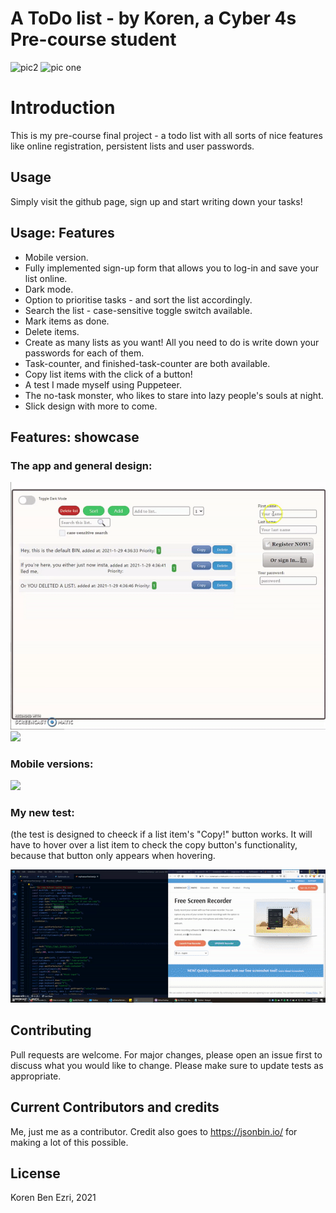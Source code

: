 
# A ToDo list - by Koren, a Cyber 4s Pre-course student
![pic2](https://user-images.githubusercontent.com/73742515/106538148-790b7280-6504-11eb-8853-ef968a954135.PNG)
![pic one](https://user-images.githubusercontent.com/73742515/106538153-7ad53600-6504-11eb-8716-d00bdde514a9.PNG)
# Introduction

This is my pre-course final project - a todo list with all sorts of nice features like online registration, persistent lists and user passwords.

## Usage

Simply visit the github page, sign up and start writing down your tasks!

## Usage: Features

* Mobile version.
* Fully implemented sign-up form that allows you to log-in and save your list online.
* Dark mode.
* Option to prioritise tasks - and sort the list accordingly.
* Search the list - case-sensitive toggle switch available.
* Mark items as done.
* Delete items.
* Create as many lists as you want! All you need to do is write down your passwords for each of them.
* Task-counter, and finished-task-counter are both available.
* Copy list items with the click of a button!
* A test I made myself using Puppeteer.
* The no-task monster, who likes to stare into lazy people's souls at night.
* Slick design with more to come.

## Features: showcase
### The app and general design:

![](introgif.gif)
![](darkmodegif.gif)

### Mobile versions:

![](responsivitygif.gif)

### My new test:
(the test is designed to cheeck if a list item's "Copy!" button works. It will have to hover over a list item to check the copy button's functionality, because that button only appears when hovering.

![](testgif.gif)

## Contributing
Pull requests are welcome. For major changes, please open an issue first to discuss what you would like to change.
Please make sure to update tests as appropriate.

## Current Contributors and credits

Me, just me as a contributor.
Credit also goes to https://jsonbin.io/ for making a lot of this possible.

## License
Koren Ben Ezri, 2021
